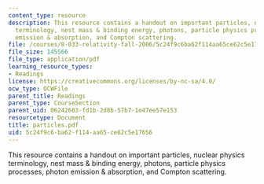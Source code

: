 ```yaml
---
content_type: resource
description: This resource contains a handout on important particles, nuclear physics
  terminology, nest mass & binding energy, photons, particle physics processes, photon
  emission & absorption, and Compton scattering.
file: /courses/8-033-relativity-fall-2006/5c24f9c6ba62f114aa65ce62c5e17656_particles.pdf
file_size: 145566
file_type: application/pdf
learning_resource_types:
- Readings
license: https://creativecommons.org/licenses/by-nc-sa/4.0/
ocw_type: OCWFile
parent_title: Readings
parent_type: CourseSection
parent_uid: 06242663-fd1b-2d8b-57b7-1e47ee57e153
resourcetype: Document
title: particles.pdf
uid: 5c24f9c6-ba62-f114-aa65-ce62c5e17656
---
```

This resource contains a handout on important particles, nuclear physics terminology, nest mass & binding energy, photons, particle physics processes, photon emission & absorption, and Compton scattering.